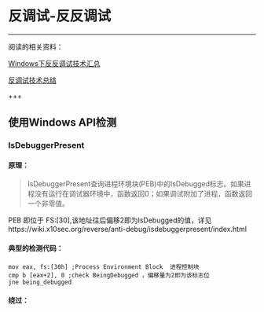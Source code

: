 # 反调试-反反调试

___

阅读的相关资料：

[Windows下反反调试技术汇总](https://www.freebuf.com/articles/others-articles/181085.html)

[反调试技术总结](https://bbs.pediy.com/thread-225740.htm)

+++



## 使用Windows API检测

### IsDebuggerPresent

#### 原理：

> IsDebuggerPresent查询进程环境块(PEB)中的IsDebugged标志。如果进程没有运行在调试器环境中，函数返回0；如果调试附加了进程，函数返回一个非零值。

PEB 即位于 FS:[30],该地址往后偏移2即为IsDebugged的值，详见https://wiki.x10sec.org/reverse/anti-debug/isdebuggerpresent/index.html

#### 典型的检测代码：

```assembly
mov eax, fs:[30h] ;Process Environment Block  进程控制块
cmp b [eax+2], 0 ;check BeingDebugged ，偏移量为2即为该标志位
jne being_debugged
```

#### 绕过：

